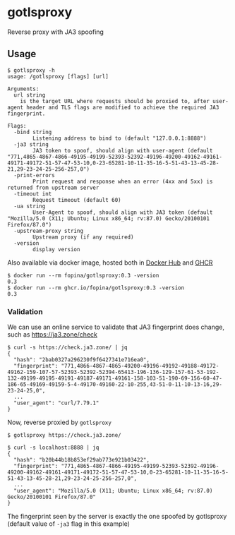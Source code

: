 # gotlsproxy

Reverse proxy with JA3 spoofing

## Usage

```
$ gotlsproxy -h
usage: /gotlsproxy [flags] [url]

Arguments:
  url string
	is the target URL where requests should be proxied to, after user-agent header and TLS flags are modified to achieve the required JA3 fingerprint.

Flags:
  -bind string
    	Listening address to bind to (default "127.0.0.1:8888")
  -ja3 string
    	JA3 token to spoof, should align with user-agent (default "771,4865-4867-4866-49195-49199-52393-52392-49196-49200-49162-49161-49171-49172-51-57-47-53-10,0-23-65281-10-11-35-16-5-51-43-13-45-28-21,29-23-24-25-256-257,0")
  -print-errors
    	Print request and response when an error (4xx and 5xx) is returned from upstream server
  -timeout int
    	Request timeout (default 60)
  -ua string
    	User-Agent to spoof, should align with JA3 token (default "Mozilla/5.0 (X11; Ubuntu; Linux x86_64; rv:87.0) Gecko/20100101 Firefox/87.0")
  -upstream-proxy string
    	Upstream proxy (if any required)
  -version
    	display version
```

Also available via docker image, hosted both in [Docker Hub](https://hub.docker.com/r/fopina/gotlsproxy) and [GHCR](https://github.com/fopina/gotlsproxy/pkgs/container/gotlsproxy)

```
$ docker run --rm fopina/gotlsproxy:0.3 -version
0.3
$ docker run --rm ghcr.io/fopina/gotlsproxy:0.3 -version
0.3
```

### Validation

We can use an online service to validate that JA3 fingerprint does change, such as https://ja3.zone/check

```
$ curl -s https://check.ja3.zone/ | jq
{
  "hash": "2bab0327a296230f9f6427341e716ea0",
  "fingerprint": "771,4866-4867-4865-49200-49196-49192-49188-49172-49162-159-107-57-52393-52392-52394-65413-196-136-129-157-61-53-192-132-49199-49195-49191-49187-49171-49161-158-103-51-190-69-156-60-47-186-65-49169-49159-5-4-49170-49160-22-10-255,43-51-0-11-10-13-16,29-23-24-25,0",
  ...
  "user_agent": "curl/7.79.1"
}
```

Now, reverse proxied by `gotlsproxy`

```
$ gotlsproxy https://check.ja3.zone/
```

```
$ curl -s localhost:8888 | jq
{
  "hash": "b20b44b18b853ef29ab773e921b03422",
  "fingerprint": "771,4865-4867-4866-49195-49199-52393-52392-49196-49200-49162-49161-49171-49172-51-57-47-53-10,0-23-65281-10-11-35-16-5-51-43-13-45-28-21,29-23-24-25-256-257,0",
  ...
  "user_agent": "Mozilla/5.0 (X11; Ubuntu; Linux x86_64; rv:87.0) Gecko/20100101 Firefox/87.0"
}
```

The fingerprint seen by the server is exactly the one spoofed by gotlsproxy (default value of `-ja3` flag in this example)
